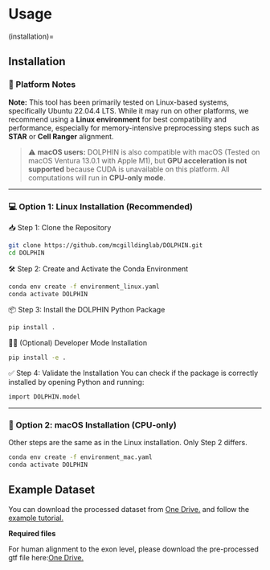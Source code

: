 # Usage

(installation)=
## Installation

### 🧠 Platform Notes

**Note:** This tool has been primarily tested on Linux-based systems, specifically Ubuntu 22.04.4 LTS. While it may run on other platforms, we recommend using a **Linux environment** for best compatibility and performance, especially for memory-intensive preprocessing steps such as **STAR** or **Cell Ranger** alignment.

>⚠️ **macOS users:** DOLPHIN is also compatible with macOS (Tested on macOS Ventura 13.0.1 with Apple M1), but **GPU acceleration is not supported** because CUDA is unavailable on this platform. All computations will run in **CPU-only mode**.

---

### 💻 Option 1: Linux Installation (Recommended)
📥 Step 1: Clone the Repository
```bash
git clone https://github.com/mcgilldinglab/DOLPHIN.git
cd DOLPHIN
```

🛠 Step 2: Create and Activate the Conda Environment
```bash
conda env create -f environment_linux.yaml
conda activate DOLPHIN
```

📦 Step 3: Install the DOLPHIN Python Package
```bash
pip install .
```

🧑‍💻 (Optional) Developer Mode Installation
```bash
pip install -e .
```

✅ Step 4: Validate the Installation
You can check if the package is correctly installed by opening Python and running:
```bash
import DOLPHIN.model
```
---

### 🍎 Option 2: macOS Installation (CPU-only)
Other steps are the same as in the Linux installation. Only Step 2 differs.
```bash
conda env create -f environment_mac.yaml
conda activate DOLPHIN
```

## Example Dataset
You can download the processed dataset from [One Drive.](https://mcgill-my.sharepoint.com/:f:/g/personal/kailu_song_mail_mcgill_ca/EvZtHeW7qjJJs_RHc2-327ABeLXafa-ruvfk9Vs134crig?e=VBn7KG)
and follow the [example tutorial.](examples/run_DOLPHIN)

**Required files**

For human alignment to the exon level, please download the pre-processed gtf file here:[One Drive.](https://outlook.office.com/host/377c982d-9686-450e-9a7c-22aeaf1bc162/7211f19f-262a-42eb-a02e-289956491741)


